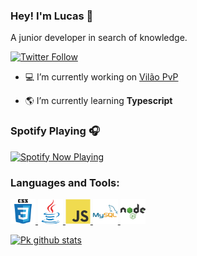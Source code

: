 ### Hey! I'm Lucas 🥳
A junior developer in search of knowledge.

[![Twitter Follow](https://img.shields.io/twitter/follow/ogreinreal?color=1DA1F2&logo=twitter&style=for-the-badge)](https://twitter.com/intent/follow?original_referer=https%3A%2F%2Fgithub.com%2Fmgrein&screen_name=oLucass11)

- 💻 I’m currently working on [Vilão PvP](https://discord.gg/vilaopvp)

- 🌎 I’m currently learning **Typescript**

### Spotify Playing 🎧
[<img src="https://spotify-now-playingg.vercel.app/api/spotify-playing" alt="Spotify Now Playing" width="350" />](https://open.spotify.com/user/BmQLGzdj1XcAl8vA)


<h3 align="left">Languages and Tools:</h3>
<p align="left"> <a href="https://www.w3schools.com/css/" target="_blank"> <img src="https://raw.githubusercontent.com/devicons/devicon/master/icons/css3/css3-original-wordmark.svg" alt="css3" width="40" height="40"/> </a> <a href="https://www.java.com" target="_blank"> <img src="https://raw.githubusercontent.com/devicons/devicon/master/icons/java/java-original.svg" alt="java" width="40" height="40"/> </a> <a href="https://developer.mozilla.org/en-US/docs/Web/JavaScript" target="_blank"> <img src="https://raw.githubusercontent.com/devicons/devicon/master/icons/javascript/javascript-original.svg" alt="javascript" width="40" height="40"/> </a> <a href="https://www.mysql.com/" target="_blank"> <img src="https://raw.githubusercontent.com/devicons/devicon/master/icons/mysql/mysql-original-wordmark.svg" alt="mysql" width="40" height="40"/> </a> <a href="https://nodejs.org" target="_blank"> <img src="https://raw.githubusercontent.com/devicons/devicon/master/icons/nodejs/nodejs-original-wordmark.svg" alt="nodejs" width="40" height="40"/> </a> </p>

[![Pk github stats](https://github-readme-stats.vercel.app/api?username=OLucasPk&show_icons=true&theme=merko&hide=["contribs","issues"])](https://github.com/OLucasPk)
